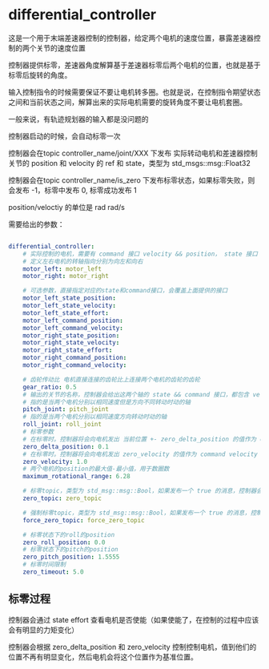 # differential_controller

这是一个用于末端差速器控制的控制器，给定两个电机的速度位置，暴露差速器控制的两个关节的速度位置

控制器提供标零，差速器角度解算基于差速器标零后两个电机的位置，也就是基于标零后旋转的角度。

输入控制指令的时候需要保证不要让电机转多圈。也就是说，在控制指令期望状态之间和当前状态之间，解算出来的实际电机需要的旋转角度不要让电机套圈。

一般来说，有轨迹规划器的输入都是没问题的

控制器启动的时候，会自动标零一次

控制器会在topic controller_name/joint/XXX 下发布 实际转动电机和差速器控制关节的 position 和 velocity 的 ref 和 state，类型为 std_msgs::msg::Float32

控制器会在topic controller_name/is_zero 下发布标零状态，如果标零失败，则会发布 -1，标零中发布 0, 标零成功发布 1

position/veloctiy 的单位是 rad rad/s

需要给出的参数：


```yaml

differential_controller:
    # 实际控制的电机，需要有 command 接口 velocity && position， state 接口 velocity && position && effort（用于标零，检测是否处于使能状态）
    # 定义左右电机的转轴指向分别为向左和向右
    motor_left: motor_left
    motor_right: motor_right

    # 可选参数，直接指定对应的state和command接口，会覆盖上面提供的接口
    motor_left_state_position: 
    motor_left_state_velocity:
    motor_left_state_effort:
    motor_left_command_position:
    motor_left_command_velocity:
    motor_right_state_position:
    motor_right_state_velocity:
    motor_right_state_effort:
    motor_right_command_position:
    motor_right_command_velocity:

    # 齿轮传动比 电机直接连接的齿轮比上连接两个电机的齿轮的齿轮
    gear_ratio: 0.5
    # 输出的关节的名称，控制器会给出这两个轴的 state && command 接口，都包含 velocity && position 接口
    # 指的是当两个电机分别以相同速度但是方向不同转动时动的轴
    pitch_joint: pitch_joint
    # 指的是当两个电机分别以相同速度方向转动时动的轴
    roll_joint: roll_joint
    # 标零参数
    # 在标零时。控制器将会向电机发出 当前位置 +- zero_delta_position 的值作为 command position 的输入
    zero_delta_position: 0.1
    # 在标零时。控制器将会向电机发出 zero_velocity 的值作为 command velocity 的输入
    zero_velocity: 1.0
    # 两个电机的position的最大值-最小值，用于数圈数
    maximum_rotational_range: 6.28

    # 标零topic，类型为 std_msg::msg::Bool，如果发布一个 true 的消息，控制器会进入标零状态尝试控制电机标零
    zero_topic: zero_topic

    # 强制标零topic，类型为 std_msg::msg::Bool，如果发布一个 true 的消息，控制器会将当前的位置视作零点位置
    force_zero_topic: force_zero_topic

    # 标零状态下的roll的position
    zero_roll_position: 0.0
    # 标零状态下的pitch的position
    zero_pitch_position: 1.5555
    # 标零时间限制
    zero_timeout: 5.0

```

## 标零过程

控制器会通过 state effort 查看电机是否使能（如果使能了，在控制的过程中应该会有明显的力矩变化）

控制器会根据 zero_delta_position 和 zero_velocity 控制控制电机，值到他们的位置不再有明显变化，然后电机会将这个位置作为基准位置。